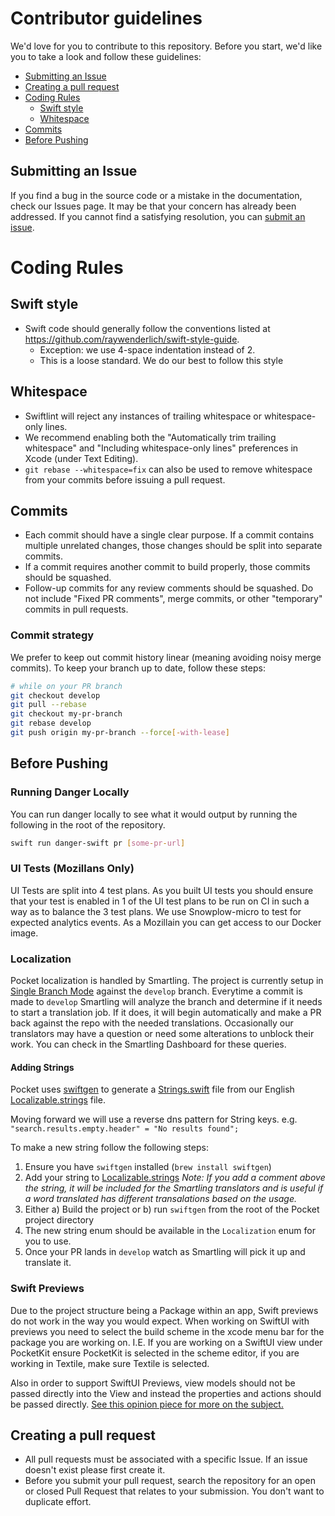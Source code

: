 # Contributor guidelines
We'd love for you to contribute to this repository. Before you start, we'd like you to take a look and follow these guidelines:
  - [Submitting an Issue](#submitting-an-issue)
  - [Creating a pull request](#creating-a-pull-request)
  - [Coding Rules](#coding-rules)
    - [Swift style](#swift-style)
    - [Whitespace](#whitespace)
  - [Commits](#commits)
  - [Before Pushing](#before-pushing)


## Submitting an Issue
If you find a bug in the source code or a mistake in the documentation, check our Issues page. It may be that your concern has already been addressed. If you cannot find a satisfying resolution, you can [submit an issue](https://github.com/Pocket/pocket-ios/issues/new/choose).


# Coding Rules

## Swift style
* Swift code should generally follow the conventions listed at https://github.com/raywenderlich/swift-style-guide.
  * Exception: we use 4-space indentation instead of 2.
  * This is a loose standard. We do our best to follow this style


## Whitespace
* Swiftlint will reject any instances of trailing whitespace or whitespace-only lines.
* We recommend enabling both the "Automatically trim trailing whitespace" and "Including whitespace-only lines" preferences in Xcode (under Text Editing).
* <code>git rebase --whitespace=fix</code> can also be used to remove whitespace from your commits before issuing a pull request.


## Commits
* Each commit should have a single clear purpose. If a commit contains multiple unrelated changes, those changes should be split into separate commits.
* If a commit requires another commit to build properly, those commits should be squashed.
* Follow-up commits for any review comments should be squashed. Do not include "Fixed PR comments", merge commits, or other "temporary" commits in pull requests.


### Commit strategy

We prefer to keep out commit history linear (meaning avoiding noisy merge
commits). To keep your branch up to date, follow these steps:

```bash
# while on your PR branch
git checkout develop
git pull --rebase
git checkout my-pr-branch
git rebase develop
git push origin my-pr-branch --force[-with-lease]
```

## Before Pushing
### Running Danger Locally

You can run danger locally to see what it would output by running the following in the root of the repository.

```bash
swift run danger-swift pr [some-pr-url]
```

### UI Tests (Mozillans Only)

UI Tests are split into 4 test plans. As you built UI tests you should ensure that your test is enabled in 1 of the UI test plans to be run on CI in such a way as to balance the 3 test plans. We use Snowplow-micro to test for expected analytics events. As a Mozillain you can get access to our Docker image.


### Localization

Pocket localization is handled by Smartling. The project is currently setup in [Single Branch Mode](https://help.smartling.com/hc/en-us/articles/360008152513-GitHub-Connector-Overview#SingleBranchModeTranslationFlow) against the `develop` branch. Everytime a commit is made to `develop` Smartling will analyze the branch and determine if it needs to start a translation job. 
If it does, it will begin automatically and make a PR back against the repo with the needed translations.
Occasionally our translators may have a question or need some alterations to unblock their work. You can check in the Smartling Dashboard for these queries.


#### Adding Strings

Pocket uses [swiftgen](https://github.com/SwiftGen/SwiftGen#strings) to generate a [Strings.swift](./PocketKit/Sources/PocketKit/Strings.swift) file from our English [Localizable.strings](./PocketKit/Sources/PocketKit/Resouces/en.lproj/Localizable.strings) file.

Moving forward we will use a reverse dns pattern for String keys.
e.g. `"search.results.empty.header" = "No results found";`

To make a new string follow the following steps:
1. Ensure you have `swiftgen` installed (`brew install swiftgen`)
2. Add your string to [Localizable.strings](./PocketKit/Sources/PocketKit/Resouces/en.lproj/Localizable.strings) _Note: If you add a comment above the string, it will be included for the Smartling translators and is useful if a word translated has different transalations based on the usage._
3. Either a) Build the project or b) run `swiftgen` from the root of the Pocket project directory
4. The new string enum should be available in the `Localization` enum for you to use.
5. Once your PR lands in `develop` watch as Smartling will pick it up and translate it.


### Swift Previews

Due to the project structure being a Package within an app, Swift previews do not work in the way you would expect. When working on SwiftUI with previews you need to select the build scheme in the xcode menu bar for the package you are working on. I.E. If you are working on a SwiftUI view under PocketKit ensure PocketKit is selected in the scheme editor, if you are working in Textile, make sure Textile is selected.

Also in order to support SwiftUI Previews, view models should not be passed directly into the View and instead the properties and actions should be passed directly. [See this opinion piece for more on the subject.](https://medium.com/swift2go/swiftui-opinion-viewmodel-doesnt-belong-in-previews-62d9e1485b38)


## Creating a pull request
* All pull requests must be associated with a specific Issue. If an issue doesn't exist please first create it.
* Before you submit your pull request, search the repository for an open or closed Pull Request that relates to your submission. You don't want to duplicate effort. 
